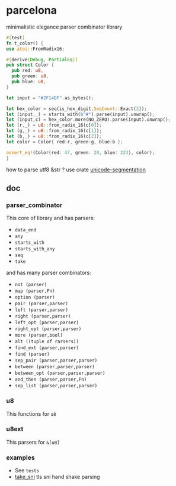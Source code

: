 # parcelona

minimalistic elegance parser combinator library

```rust
#[test]
fn t_color() {
use atoi::FromRadix16;

#[derive(Debug, PartialEq)]
pub struct Color {
  pub red: u8,
  pub green: u8,
  pub blue: u8,
}

let input = "#2F14DF".as_bytes();

let hex_color = seq(is_hex_digit,SeqCount::Exact(2));
let (input,_) = starts_with(b"#").parse(input).unwrap();
let (input,c) = hex_color.more(NO_ZERO).parse(input).unwrap();
let (r,_) = u8::from_radix_16(c[0]);
let (g,_) = u8::from_radix_16(c[1]);
let (b,_) = u8::from_radix_16(c[2]);
let color = Color{ red:r, green:g, blue:b };

assert_eq!(Color{red: 47, green: 20, blue: 223}, color);
}
```

how to parse utf8 &str ? use crate [unicode-segmentation](https://github.com/unicode-rs/unicode-segmentation)

## doc

### parser_combinator
This core of library and has parsers:
- `data_end`
- `any`
- `starts_with`
- `starts_with_any`
- `seq`
- `take`

and has many parser combinators:
- `not (parser)`
- `map (parser,Fn)`
- `option (parser)`
- `pair (parser,parser)`
- `left (parser,parser)`
- `right (parser,parser)`
- `left_opt (parser,parser)`
- `right_opt (parser,parser)`
- `more (parser,bool)`
- `alt ((tuple of rarsers))`
- `find_ext (parser,parser)`
- `find (parser)`
- `sep_pair (parser,parser,parser)`
- `between (parser,parser,parser)`
- `between_opt (parser,parser,parser)`
- `and_then (parser,parser,Fn)`
- `sep_list (parser,parser,parser)`

### u8
This functions for `u8`

### u8ext
This parsers for `&[u8]`

### examples
- See `tests`
- [take_sni](https://github.com/Cergoo/take_sni) tls sni hand shake parsing

